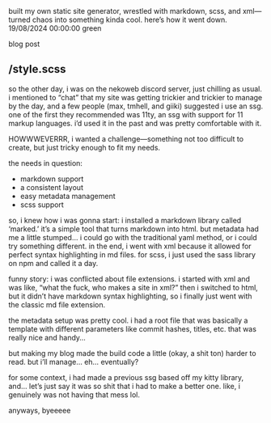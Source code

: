 <meta>
  <title>how i created my ssg!</title>
  <description>built my own static site generator, wrestled with markdown, scss, and xml—turned chaos into something kinda cool. here’s how it went down.</description>
  <date>19/08/2024 00:00:00</date>
  <color>green</color>

  <type>blog post</type>

  <use-style>/style.scss</use-style>
</meta>
---

so the other day, i was on the nekoweb discord server, just chilling as usual. i mentioned to “chat” that my site was getting trickier and trickier to manage by the day, and a few people (max, tmhell, and giiki) suggested i use an ssg. one of the first they recommended was 11ty, an ssg with support for 11 markup languages. i’d used it in the past and was pretty comfortable with it.

HOWWWEVERRR, i wanted a challenge—something not too difficult to create, but just tricky enough to fit my needs.

the needs in question:
- markdown support
- a consistent layout
- easy metadata management
- scss support

so, i knew how i was gonna start: i installed a markdown library called ‘marked.’ it’s a simple tool that turns markdown into html. but metadata had me a little stumped… i could go with the traditional yaml method, or i could try something different. in the end, i went with xml because it allowed for perfect syntax highlighting in md files. for scss, i just used the sass library on npm and called it a day.

funny story: i was conflicted about file extensions. i started with xml and was like, “what the fuck, who makes a site in xml?” then i switched to html, but it didn’t have markdown syntax highlighting, so i finally just went with the classic md file extension.

the metadata setup was pretty cool. i had a root file that was basically a template with different parameters like commit hashes, titles, etc. that was really nice and handy…

but making my blog made the build code a little (okay, a shit ton) harder to read. but i’ll manage… eh… eventually?

for some context, i had made a previous ssg based off my kitty library, and… let’s just say it was so shit that i had to make a better one. like, i genuinely was not having that mess lol.

anyways, byeeeee
